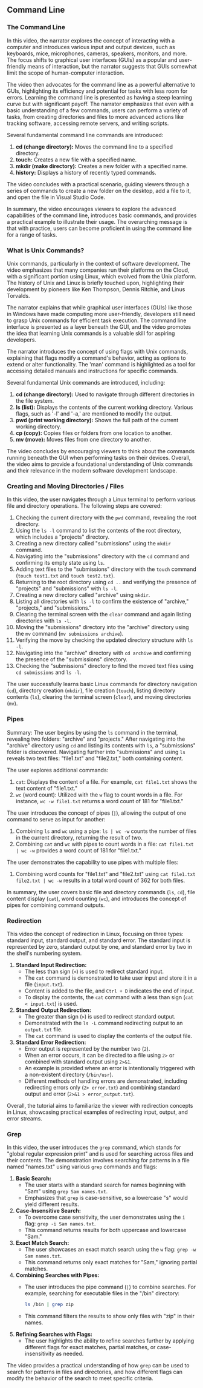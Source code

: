 ## Command Line

### The Command Line

In this video, the narrator explores the concept of interacting with a computer and introduces various input and output devices, such as keyboards, mice, microphones, cameras, speakers, monitors, and more. The focus shifts to graphical user interfaces (GUIs) as a popular and user-friendly means of interaction, but the narrator suggests that GUIs somewhat limit the scope of human-computer interaction.

The video then advocates for the command line as a powerful alternative to GUIs, highlighting its efficiency and potential for tasks with less room for errors. Learning the command line is presented as having a steep learning curve but with significant payoff. The narrator emphasizes that even with a basic understanding of a few commands, users can perform a variety of tasks, from creating directories and files to more advanced actions like tracking software, accessing remote servers, and writing scripts.

Several fundamental command line commands are introduced:

1. **cd (change directory):** Moves the command line to a specified directory.
2. **touch:** Creates a new file with a specified name.
3. **mkdir (make directory):** Creates a new folder with a specified name.
4. **history:** Displays a history of recently typed commands.

The video concludes with a practical scenario, guiding viewers through a series of commands to create a new folder on the desktop, add a file to it, and open the file in Visual Studio Code.

In summary, the video encourages viewers to explore the advanced capabilities of the command line, introduces basic commands, and provides a practical example to illustrate their usage. The overarching message is that with practice, users can become proficient in using the command line for a range of tasks.

### What is Unix Commands?

Unix commands, particularly in the context of software development. The video emphasizes that many companies run their platforms on the Cloud, with a significant portion using Linux, which evolved from the Unix platform. The history of Unix and Linux is briefly touched upon, highlighting their development by pioneers like Ken Thompson, Dennis Ritchie, and Linus Torvalds.

The narrator explains that while graphical user interfaces (GUIs) like those in Windows have made computing more user-friendly, developers still need to grasp Unix commands for efficient task execution. The command line interface is presented as a layer beneath the GUI, and the video promotes the idea that learning Unix commands is a valuable skill for aspiring developers.

The narrator introduces the concept of using flags with Unix commands, explaining that flags modify a command's behavior, acting as options to extend or alter functionality. The 'man' command is highlighted as a tool for accessing detailed manuals and instructions for specific commands.

Several fundamental Unix commands are introduced, including:

1. **cd (change directory):** Used to navigate through different directories in the file system.
2. **ls (list):** Displays the contents of the current working directory. Various flags, such as '-l' and '-a,' are mentioned to modify the output.
3. **pwd (print working directory):** Shows the full path of the current working directory.
4. **cp (copy):** Copies files or folders from one location to another.
5. **mv (move):** Moves files from one directory to another.

The video concludes by encouraging viewers to think about the commands running beneath the GUI when performing tasks on their devices. Overall, the video aims to provide a foundational understanding of Unix commands and their relevance in the modern software development landscape.

### **Creating and Moving Directories / Files**

In this video, the user navigates through a Linux terminal to perform various file and directory operations. The following steps are covered:

1. Checking the current directory with the `pwd` command, revealing the root directory.
2. Using the `ls -l` command to list the contents of the root directory, which includes a "projects" directory.
3. Creating a new directory called "submissions" using the `mkdir` command.
4. Navigating into the "submissions" directory with the `cd` command and confirming its empty state using `ls`.
5. Adding text files to the "submissions" directory with the `touch` command (`touch test1.txt` and `touch test2.txt`).
6. Returning to the root directory using `cd ..` and verifying the presence of "projects" and "submissions" with `ls -l`.
7. Creating a new directory called "archive" using `mkdir`.
8. Listing all directories with `ls -l` to confirm the existence of "archive," "projects," and "submissions."
9. Clearing the terminal screen with the `clear` command and again listing directories with `ls -l`.
10. Moving the "submissions" directory into the "archive" directory using the `mv` command (`mv submissions archive`).
11. Verifying the move by checking the updated directory structure with `ls -l`.
12. Navigating into the "archive" directory with `cd archive` and confirming the presence of the "submissions" directory.
13. Checking the "submissions" directory to find the moved text files using `cd submissions` and `ls -l`.

The user successfully learns basic Linux commands for directory navigation (`cd`), directory creation (`mkdir`), file creation (`touch`), listing directory contents (`ls`), clearing the terminal screen (`clear`), and moving directories (`mv`).

### Pipes

Summary:
The user begins by using the `ls` command in the terminal, revealing two folders: "archive" and "projects." After navigating into the "archive" directory using `cd` and listing its contents with `ls`, a "submissions" folder is discovered. Navigating further into "submissions" and using `ls` reveals two text files: "file1.txt" and "file2.txt," both containing content.

The user explores additional commands:

1. `cat`: Displays the content of a file. For example, `cat file1.txt` shows the text content of "file1.txt."
2. `wc` (word count): Utilized with the `w` flag to count words in a file. For instance, `wc -w file1.txt` returns a word count of 181 for "file1.txt."

The user introduces the concept of pipes (`|`), allowing the output of one command to serve as input for another:

1. Combining `ls` and `wc` using a pipe: `ls | wc -w` counts the number of files in the current directory, returning the result of two.
2. Combining `cat` and `wc` with pipes to count words in a file: `cat file1.txt | wc -w` provides a word count of 181 for "file1.txt."

The user demonstrates the capability to use pipes with multiple files:

1. Combining word counts for "file1.txt" and "file2.txt" using `cat file1.txt file2.txt | wc -w` results in a total word count of 362 for both files.

In summary, the user covers basic file and directory commands (`ls`, `cd`), file content display (`cat`), word counting (`wc`), and introduces the concept of pipes for combining command outputs.

### **Redirection**

This video the concept of redirection in Linux, focusing on three types: standard input, standard output, and standard error. The standard input is represented by zero, standard output by one, and standard error by two in the shell's numbering system.

1. **Standard Input Redirection:**
    - The less than sign (`<`) is used to redirect standard input.
    - The `cat` command is demonstrated to take user input and store it in a file (`input.txt`).
    - Content is added to the file, and `Ctrl + D` indicates the end of input.
    - To display the contents, the `cat` command with a less than sign (`cat < input.txt`) is used.
2. **Standard Output Redirection:**
    - The greater than sign (`>`) is used to redirect standard output.
    - Demonstrated with the `ls -L` command redirecting output to an `output.txt` file.
    - The `cat` command is used to display the contents of the output file.
3. **Standard Error Redirection:**
    - Error output is represented by the number two (`2`).
    - When an error occurs, it can be directed to a file using `2>` or combined with standard output using `2>&1`.
    - An example is provided where an error is intentionally triggered with a non-existent directory (`/bin/usr`).
    - Different methods of handling errors are demonstrated, including redirecting errors only (`2> error.txt`) and combining standard output and error (`2>&1 > error_output.txt`).

Overall, the tutorial aims to familiarize the viewer with redirection concepts in Linux, showcasing practical examples of redirecting input, output, and error streams.

### Grep

In this video, the user introduces the `grep` command, which stands for "global regular expression print" and is used for searching across files and their contents. The demonstration involves searching for patterns in a file named "names.txt" using various `grep` commands and flags:

1. **Basic Search:**
    - The user starts with a standard search for names beginning with "Sam" using `grep Sam names.txt`.
    - Emphasizes that `grep` is case-sensitive, so a lowercase "s" would yield different results.
2. **Case-Insensitive Search:**
    - To overcome case sensitivity, the user demonstrates using the `i` flag: `grep -i Sam names.txt`.
    - This command returns results for both uppercase and lowercase "Sam."
3. **Exact Match Search:**
    - The user showcases an exact match search using the `w` flag: `grep -w Sam names.txt`.
    - This command returns only exact matches for "Sam," ignoring partial matches.
4. **Combining Searches with Pipes:**
    - The user introduces the pipe command (`|`) to combine searches. For example, searching for executable files in the "/bin" directory:

        ```bash
        ls /bin | grep zip
        ```

    - This command filters the results to show only files with "zip" in their names.
5. **Refining Searches with Flags:**
    - The user highlights the ability to refine searches further by applying different flags for exact matches, partial matches, or case-insensitivity as needed.

The video provides a practical understanding of how `grep` can be used to search for patterns in files and directories, and how different flags can modify the behavior of the search to meet specific criteria.
